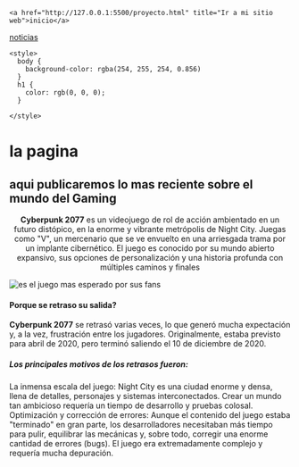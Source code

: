 <html>
  <head> 
    <title>noticias y un cafe</title>
    
    <a href="http://127.0.0.1:5500/proyecto.html" title="Ir a mi sitio web">inicio</a>
   

<a href="noticias.html">noticias</a>


    <style>
      body {
        background-color: rgba(254, 255, 254, 0.856)
      }
      h1 {
        color: rgb(0, 0, 0);
      }
      
    </style> 
  </head>
  <body>
    <h1>la pagina </h1>
    <h2>aqui publicaremos lo mas reciente sobre el mundo del Gaming</h2>
    
<p style="text-align: center;"><strong>Cyberpunk 2077</strong> es un videojuego de rol de acción ambientado en un futuro distópico, en la enorme y vibrante metrópolis de Night City. Juegas como "V", un mercenario que se ve envuelto en una arriesgada trama por un implante cibernético. El juego es conocido por su mundo abierto expansivo, sus opciones de personalización y una historia profunda con múltiples caminos y finales</p>
 <div class="imagen">
  <img src="imagen/cyberpunk.jpg" alt="es el juego mas esperado por sus fans">
</div>
<h4>Porque se retraso su salida?</h4>
<p> <strong>Cyberpunk 2077</strong> se retrasó varias veces, lo que generó mucha expectación y, a la vez, frustración entre los jugadores. Originalmente, estaba previsto para abril de 2020, pero terminó saliendo el 10 de diciembre de 2020.</p>
<h5> Los principales motivos de los retrasos fueron:</h5>

<p> La inmensa escala del juego: Night City es una ciudad enorme y densa, llena de detalles, personajes y sistemas interconectados. Crear un mundo tan ambicioso requería un tiempo de desarrollo y pruebas colosal.
Optimización y corrección de errores: Aunque el contenido del juego estaba "terminado" en gran parte, los desarrolladores necesitaban más tiempo para pulir, equilibrar las mecánicas y, sobre todo, corregir una enorme cantidad de errores (bugs). El juego era extremadamente complejo y requería mucha depuración.</p>


  </body>
</html>
